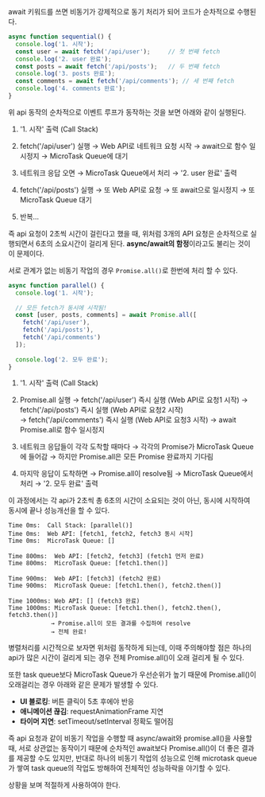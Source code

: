 
await 키워드를 쓰면 비동기가 강제적으로 동기 처리가 되어 코드가 순차적으로 수행된다.

```js
async function sequential() {
  console.log('1. 시작');
  const user = await fetch('/api/user');     // 첫 번째 fetch
  console.log('2. user 완료');
  const posts = await fetch('/api/posts');   // 두 번째 fetch  
  console.log('3. posts 완료');
  const comments = await fetch('/api/comments'); // 세 번째 fetch
  console.log('4. comments 완료');
}
```

위 api 동작의 순차적으로 이벤트 루프가 동작하는 것을 보면 아래와 같이 실행된다.
1. '1. 시작' 출력 (Call Stack)
2. fetch('/api/user') 실행
   → Web API로 네트워크 요청 시작
   → await으로 함수 일시정지
   → MicroTask Queue에 대기

3. 네트워크 응답 오면
   → MicroTask Queue에서 처리
   → '2. user 완료' 출력
   
4. fetch('/api/posts') 실행
   → 또 Web API로 요청
   → 또 await으로 일시정지
   → 또 MicroTask Queue 대기
   
5. 반복...

즉 api 요청이 2초씩 시간이 걸린다고 했을 때, 위처럼 3개의 API 요청은 순차적으로 실행되면서 6초의 소요시간이 걸리게 된다. **async/await의 함정**이라고도 불리는 것이 이 문제이다.




서로 관계가 없는 비동기 작업의 경우 `Promise.all()`로 한번에 처리 할 수 있다. 

```js
async function parallel() {
  console.log('1. 시작');
  
  // 모든 fetch가 동시에 시작됨!
  const [user, posts, comments] = await Promise.all([
    fetch('/api/user'),
    fetch('/api/posts'), 
    fetch('/api/comments')
  ]);
  
  console.log('2. 모두 완료');
}
```


1. '1. 시작' 출력 (Call Stack)

2. Promise.all 실행
   → fetch('/api/user') 즉시 실행 (Web API로 요청1 시작)
   → fetch('/api/posts') 즉시 실행 (Web API로 요청2 시작)  
   → fetch('/api/comments') 즉시 실행 (Web API로 요청3 시작)
   → await Promise.all로 함수 일시정지

3. 네트워크 응답들이 각각 도착할 때마다
   → 각각의 Promise가 MicroTask Queue에 들어감
   → 하지만 Promise.all은 모든 Promise 완료까지 기다림

4. 마지막 응답이 도착하면
   → Promise.all이 resolve됨
   → MicroTask Queue에서 처리
   → '2. 모두 완료' 출력

이 과정에서는 각 api가 2초씩 총 6초의 시간이 소요되는 것이 아닌, 동시에 시작하여 동시에 끝나 성능개선을 할 수 있다. 



```
Time 0ms:  Call Stack: [parallel()]
Time 0ms:  Web API: [fetch1, fetch2, fetch3 동시 시작]
Time 0ms:  MicroTask Queue: []

Time 800ms:  Web API: [fetch2, fetch3] (fetch1 먼저 완료)
Time 800ms:  MicroTask Queue: [fetch1.then()]

Time 900ms:  Web API: [fetch3] (fetch2 완료)  
Time 900ms:  MicroTask Queue: [fetch1.then(), fetch2.then()]

Time 1000ms: Web API: [] (fetch3 완료)
Time 1000ms: MicroTask Queue: [fetch1.then(), fetch2.then(), fetch3.then()]
            → Promise.all이 모든 결과를 수집하여 resolve
            → 전체 완료!
```

병렬처리를 시간적으로 보자면 위처럼 동작하게 되는데, 이때 주의해야할 점은 하나의 api가 많은 시간이 걸리게 되는 경우 전체 Promise.all()이 오래 걸리게 될 수 있다.

또한 task queue보다 MicroTask Queue가 우선순위가 높기 때문에 Promise.all()이 오래걸리는 경우 아래와 같은 문제가 발생할 수 있다.

- **UI 블로킹**: 버튼 클릭이 5초 후에야 반응
- **애니메이션 끊김**: requestAnimationFrame 지연
- **타이머 지연**: setTimeout/setInterval 정확도 떨어짐


즉 api 요청과 같이 비동기 작업을 수행할 때 async/await와 promise.all()을 사용할 때, 서로 상관없는 동작이기 때문에 순차적인 await보다 Promise.all()이 더 좋은 결과를 제공할 수도 있지만, 반대로 하나의 비동기 작업의 성능으로 인해 microtask queue가 쌓여 task queue의 작업도 방해하여 전체적인 성능하락을 야기할 수 있다.

상황을 보며 적절하게 사용하여야 한다.
